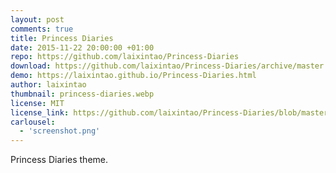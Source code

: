 ```yaml
---
layout: post
comments: true
title: Princess Diaries
date: 2015-11-22 20:00:00 +01:00
repo: https://github.com/laixintao/Princess-Diaries
download: https://github.com/laixintao/Princess-Diaries/archive/master.zip
demo: https://laixintao.github.io/Princess-Diaries.html 
author: laixintao
thumbnail: princess-diaries.webp
license: MIT
license_link: https://github.com/laixintao/Princess-Diaries/blob/master/LICENSE
carlousel:
  - 'screenshot.png'
---
```


Princess Diaries theme.

